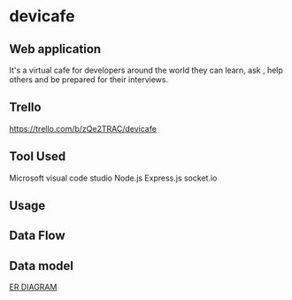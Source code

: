 # devicafe

## Web application

It's a virtual cafe for developers around the world they can learn, ask , help others and be prepared for their interviews.

##  Trello 

https://trello.com/b/zQe2TRAC/devicafe

## Tool Used

Microsoft visual code studio 
Node.js
Express.js
socket.io



## Usage 

## Data Flow

## Data model 
[ER DIAGRAM](https://drive.google.com/file/d/1jPR0BJp7auCNzFhRuiF3g2zHGlz6GtOK/view?usp=sharing)


